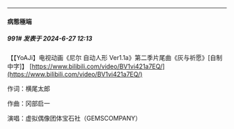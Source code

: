 ﻿
*****

####  病態極端  
##### 991#       发表于 2024-6-27 12:13

【【YoAJi】电视动画《尼尔 自动人形 Ver1.1a》第二季片尾曲《灰与祈愿》[自制中字]】 [https://www.bilibili.com/video/BV1vi421a7EQ/](https://www.bilibili.com/video/BV1vi421a7EQ/)

作词：横尾太郎

作曲：冈部启一

演唱：虚拟偶像团体宝石社（GEMSCOMPANY）

